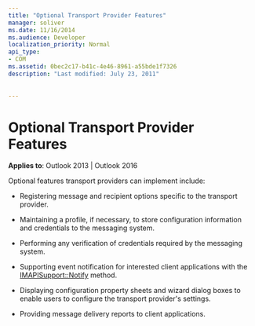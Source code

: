 ```yaml
---
title: "Optional Transport Provider Features"
manager: soliver
ms.date: 11/16/2014
ms.audience: Developer
localization_priority: Normal
api_type:
- COM
ms.assetid: 0bec2c17-b41c-4e46-8961-a55bde1f7326
description: "Last modified: July 23, 2011"
 
 
---
```


# Optional Transport Provider Features

  
  
**Applies to**: Outlook 2013 | Outlook 2016 
  
Optional features transport providers can implement include:
  
- Registering message and recipient options specific to the transport provider.
    
- Maintaining a profile, if necessary, to store configuration information and credentials to the messaging system.
    
- Performing any verification of credentials required by the messaging system.
    
- Supporting event notification for interested client applications with the [IMAPISupport::Notify](imapisupport-notify.md) method. 
    
- Displaying configuration property sheets and wizard dialog boxes to enable users to configure the transport provider's settings.
    
- Providing message delivery reports to client applications.
    

